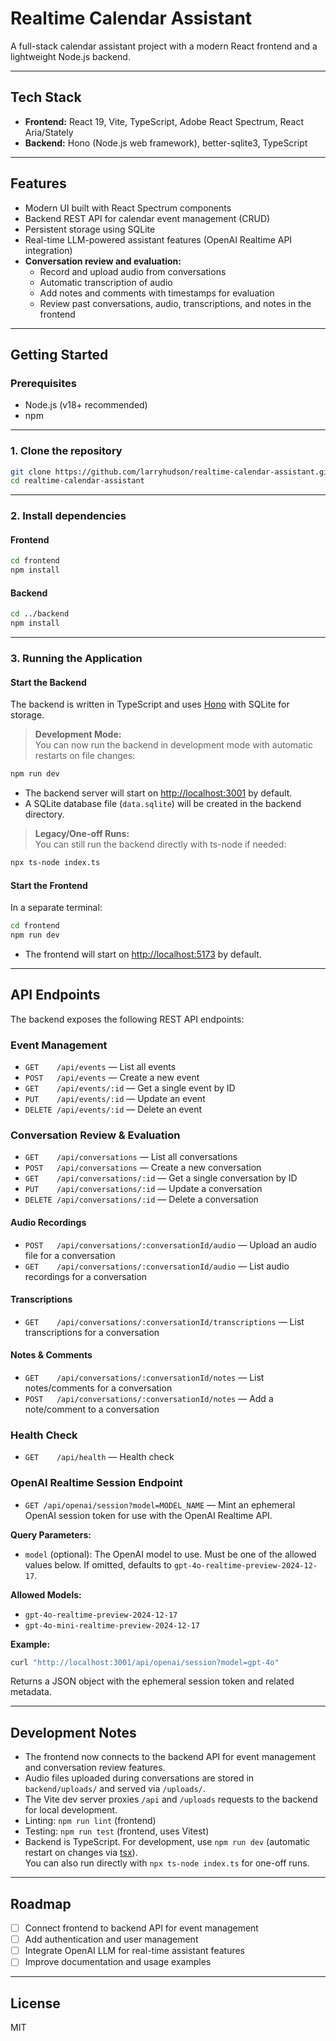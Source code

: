 # Realtime Calendar Assistant

A full-stack calendar assistant project with a modern React frontend and a lightweight Node.js backend.

---

## Tech Stack

- **Frontend:** React 19, Vite, TypeScript, Adobe React Spectrum, React Aria/Stately
- **Backend:** Hono (Node.js web framework), better-sqlite3, TypeScript

---

## Features

- Modern UI built with React Spectrum components
- Backend REST API for calendar event management (CRUD)
- Persistent storage using SQLite
- Real-time LLM-powered assistant features (OpenAI Realtime API integration)
- **Conversation review and evaluation:**  
  - Record and upload audio from conversations
  - Automatic transcription of audio
  - Add notes and comments with timestamps for evaluation
  - Review past conversations, audio, transcriptions, and notes in the frontend

---

## Getting Started

### Prerequisites

- Node.js (v18+ recommended)
- npm

---

### 1. Clone the repository

```bash
git clone https://github.com/larryhudson/realtime-calendar-assistant.git
cd realtime-calendar-assistant
```

---

### 2. Install dependencies

#### Frontend

```bash
cd frontend
npm install
```

#### Backend

```bash
cd ../backend
npm install
```

---

### 3. Running the Application

#### Start the Backend

The backend is written in TypeScript and uses [Hono](https://hono.dev/) with SQLite for storage.

> **Development Mode:**  
> You can now run the backend in development mode with automatic restarts on file changes:

```bash
npm run dev
```

- The backend server will start on [http://localhost:3001](http://localhost:3001) by default.
- A SQLite database file (`data.sqlite`) will be created in the backend directory.

> **Legacy/One-off Runs:**  
> You can still run the backend directly with ts-node if needed:

```bash
npx ts-node index.ts
```

#### Start the Frontend

In a separate terminal:

```bash
cd frontend
npm run dev
```

- The frontend will start on [http://localhost:5173](http://localhost:5173) by default.

---

## API Endpoints

The backend exposes the following REST API endpoints:

### Event Management

- `GET    /api/events`         — List all events
- `POST   /api/events`         — Create a new event
- `GET    /api/events/:id`     — Get a single event by ID
- `PUT    /api/events/:id`     — Update an event
- `DELETE /api/events/:id`     — Delete an event

### Conversation Review & Evaluation

- `GET    /api/conversations`                — List all conversations
- `POST   /api/conversations`                — Create a new conversation
- `GET    /api/conversations/:id`            — Get a single conversation by ID
- `PUT    /api/conversations/:id`            — Update a conversation
- `DELETE /api/conversations/:id`            — Delete a conversation

#### Audio Recordings

- `POST   /api/conversations/:conversationId/audio` — Upload an audio file for a conversation
- `GET    /api/conversations/:conversationId/audio` — List audio recordings for a conversation

#### Transcriptions

- `GET    /api/conversations/:conversationId/transcriptions` — List transcriptions for a conversation

#### Notes & Comments

- `GET    /api/conversations/:conversationId/notes` — List notes/comments for a conversation
- `POST   /api/conversations/:conversationId/notes` — Add a note/comment to a conversation

### Health Check

- `GET    /api/health`         — Health check

### OpenAI Realtime Session Endpoint

- `GET /api/openai/session?model=MODEL_NAME` — Mint an ephemeral OpenAI session token for use with the OpenAI Realtime API.

**Query Parameters:**
- `model` (optional): The OpenAI model to use. Must be one of the allowed values below. If omitted, defaults to `gpt-4o-realtime-preview-2024-12-17`.

**Allowed Models:**
- `gpt-4o-realtime-preview-2024-12-17`
- `gpt-4o-mini-realtime-preview-2024-12-17`

**Example:**
```bash
curl "http://localhost:3001/api/openai/session?model=gpt-4o"
```

Returns a JSON object with the ephemeral session token and related metadata.

---

## Development Notes

- The frontend now connects to the backend API for event management and conversation review features.
- Audio files uploaded during conversations are stored in `backend/uploads/` and served via `/uploads/`.
- The Vite dev server proxies `/api` and `/uploads` requests to the backend for local development.
- Linting: `npm run lint` (frontend)
- Testing: `npm run test` (frontend, uses Vitest)
- Backend is TypeScript. For development, use `npm run dev` (automatic restart on changes via [tsx](https://github.com/esbuild/tsx)).  
  You can also run directly with `npx ts-node index.ts` for one-off runs.

---

## Roadmap

- [ ] Connect frontend to backend API for event management
- [ ] Add authentication and user management
- [ ] Integrate OpenAI LLM for real-time assistant features
- [ ] Improve documentation and usage examples

---

## License

MIT
